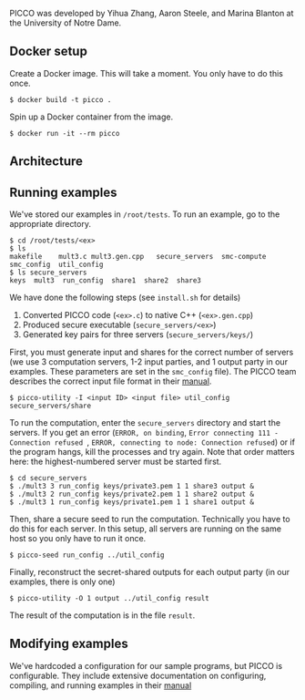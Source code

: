 PICCO was developed by Yihua Zhang, Aaron Steele, and Marina Blanton at the
University of Notre Dame.

## Docker setup
Create a Docker image. This will take a moment. You only have to do this once.
```
$ docker build -t picco .
```

Spin up a Docker container from the image.
```
$ docker run -it --rm picco
```

## Architecture 


## Running examples
We've stored our examples in `/root/tests`. To run an example, go to the
appropriate directory. 

```
$ cd /root/tests/<ex>
$ ls
makefile    mult3.c mult3.gen.cpp   secure_servers  smc-compute smc_config  util_config 
$ ls secure_servers
keys  mult3  run_config  share1  share2  share3
```

We have done the following steps (see `install.sh` for details)
1. Converted PICCO code (`<ex>.c`) to native C++ (`<ex>.gen.cpp`)
2. Produced secure executable (`secure_servers/<ex>`)
3. Generated key pairs for three servers (`secure_servers/keys/`)

First, you must generate input and shares for the correct number of servers
(we use 3 computation servers, 1-2 input parties, and 1 output party in our
examples. These parameters are set in the `smc_config` file). 
The PICCO team describes the correct input file format in their [manual](https://github.com/PICCO-Team/picco/blob/master/picco-manual.pdf).
```
$ picco-utility -I <input ID> <input file> util_config secure_servers/share
```

To run the computation, enter the `secure_servers` directory and start the servers. If you get an error (`ERROR, on binding`, `Error connecting 111 - Connection refused `, `ERROR, connecting to node: Connection refused`) or if the program hangs, kill the processes and try again. Note that order matters here: the highest-numbered server must be started first. 
```
$ cd secure_servers
$ ./mult3 3 run_config keys/private3.pem 1 1 share3 output &
$ ./mult3 2 run_config keys/private2.pem 1 1 share2 output &
$ ./mult3 1 run_config keys/private1.pem 1 1 share1 output &
```

Then, share a secure seed to run the computation. Technically you have to do this for each server. In this setup, all servers are running on the same host so you only have to run it once.

```
$ picco-seed run_config ../util_config
```

Finally, reconstruct the secret-shared outputs for each output party (in our examples, there is only one)
```
$ picco-utility -O 1 output ../util_config result
```

The result of the computation is in the file `result`.


## Modifying examples
We've hardcoded a configuration for our sample programs, but PICCO is configurable. They include extensive documentation on configuring, compiling, and running examples in their [manual](https://github.com/PICCO-Team/picco/blob/master/picco-manual.pdf) 
